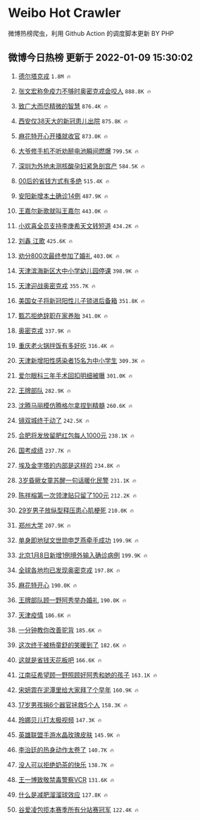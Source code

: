 # Weibo Hot Crawler 



微博热榜爬虫，利用 Github Action 的调度脚本更新 BY PHP 


## 微博今日热榜 更新于 2022-01-09 15:30:02 
1. [德尔塔克戎](https://s.weibo.com/weibo?q=%23%E5%BE%B7%E5%B0%94%E5%A1%94%E5%85%8B%E6%88%8E%23&Refer=top) `1.8M 🔥` 

1. [张文宏称免疫力不够时奥密克戎会咬人](https://s.weibo.com/weibo?q=%23%E5%BC%A0%E6%96%87%E5%AE%8F%E7%A7%B0%E5%85%8D%E7%96%AB%E5%8A%9B%E4%B8%8D%E5%A4%9F%E6%97%B6%E5%A5%A5%E5%AF%86%E5%85%8B%E6%88%8E%E4%BC%9A%E5%92%AC%E4%BA%BA%23&Refer=top) `888.8K 🔥` 

1. [致广大而尽精微的智慧](https://s.weibo.com/weibo?q=%23%E8%87%B4%E5%B9%BF%E5%A4%A7%E8%80%8C%E5%B0%BD%E7%B2%BE%E5%BE%AE%E7%9A%84%E6%99%BA%E6%85%A7%23&Refer=top) `876.4K 🔥` 

1. [西安仅38天大的新冠患儿出院](https://s.weibo.com/weibo?q=%23%E8%A5%BF%E5%AE%89%E4%BB%8538%E5%A4%A9%E5%A4%A7%E7%9A%84%E6%96%B0%E5%86%A0%E6%82%A3%E5%84%BF%E5%87%BA%E9%99%A2%23&Refer=top) `875.8K 🔥` 

1. [麻花特开心开播就收官](https://s.weibo.com/weibo?q=%23%E9%BA%BB%E8%8A%B1%E7%89%B9%E5%BC%80%E5%BF%83%E5%BC%80%E6%92%AD%E5%B0%B1%E6%94%B6%E5%AE%98%23&Refer=top) `873.0K 🔥` 

1. [大爷修手机不听劝掰电池瞬间燃爆](https://s.weibo.com/weibo?q=%23%E5%A4%A7%E7%88%B7%E4%BF%AE%E6%89%8B%E6%9C%BA%E4%B8%8D%E5%90%AC%E5%8A%9D%E6%8E%B0%E7%94%B5%E6%B1%A0%E7%9E%AC%E9%97%B4%E7%87%83%E7%88%86%23&Refer=top) `799.5K 🔥` 

1. [深圳为外地未测核酸孕妇紧急剖宫产](https://s.weibo.com/weibo?q=%23%E6%B7%B1%E5%9C%B3%E4%B8%BA%E5%A4%96%E5%9C%B0%E6%9C%AA%E6%B5%8B%E6%A0%B8%E9%85%B8%E5%AD%95%E5%A6%87%E7%B4%A7%E6%80%A5%E5%89%96%E5%AE%AB%E4%BA%A7%23&Refer=top) `584.5K 🔥` 

1. [00后的省钱方式有多绝](https://s.weibo.com/weibo?q=%2300%E5%90%8E%E7%9A%84%E7%9C%81%E9%92%B1%E6%96%B9%E5%BC%8F%E6%9C%89%E5%A4%9A%E7%BB%9D%23&Refer=top) `515.4K 🔥` 

1. [安阳新增本土确诊14例](https://s.weibo.com/weibo?q=%E5%AE%89%E9%98%B3%E6%96%B0%E5%A2%9E%E6%9C%AC%E5%9C%9F%E7%A1%AE%E8%AF%8A14%E4%BE%8B&Refer=top) `487.9K 🔥` 

1. [王嘉尔新歌就叫王嘉尔](https://s.weibo.com/weibo?q=%23%E7%8E%8B%E5%98%89%E5%B0%94%E6%96%B0%E6%AD%8C%E5%B0%B1%E5%8F%AB%E7%8E%8B%E5%98%89%E5%B0%94%23&Refer=top) `443.0K 🔥` 

1. [小欢喜全员支持李庚希天文转短道](https://s.weibo.com/weibo?q=%23%E5%B0%8F%E6%AC%A2%E5%96%9C%E5%85%A8%E5%91%98%E6%94%AF%E6%8C%81%E6%9D%8E%E5%BA%9A%E5%B8%8C%E5%A4%A9%E6%96%87%E8%BD%AC%E7%9F%AD%E9%81%93%23&Refer=top) `434.2K 🔥` 

1. [刘鑫 江歌](https://s.weibo.com/weibo?q=%E5%88%98%E9%91%AB%20%E6%B1%9F%E6%AD%8C&Refer=top) `425.6K 🔥` 

1. [劝分800次最终参加了婚礼](https://s.weibo.com/weibo?q=%23%E5%8A%9D%E5%88%86800%E6%AC%A1%E6%9C%80%E7%BB%88%E5%8F%82%E5%8A%A0%E4%BA%86%E5%A9%9A%E7%A4%BC%23&Refer=top) `403.0K 🔥` 

1. [天津滨海新区大中小学幼儿园停课](https://s.weibo.com/weibo?q=%23%E5%A4%A9%E6%B4%A5%E6%BB%A8%E6%B5%B7%E6%96%B0%E5%8C%BA%E5%A4%A7%E4%B8%AD%E5%B0%8F%E5%AD%A6%E5%B9%BC%E5%84%BF%E5%9B%AD%E5%81%9C%E8%AF%BE%23&Refer=top) `398.9K 🔥` 

1. [天津迎战奥密克戎](https://s.weibo.com/weibo?q=%23%E5%A4%A9%E6%B4%A5%E8%BF%8E%E6%88%98%E5%A5%A5%E5%AF%86%E5%85%8B%E6%88%8E%23&Refer=top) `355.7K 🔥` 

1. [美国女子将新冠阳性儿子锁进后备箱](https://s.weibo.com/weibo?q=%23%E7%BE%8E%E5%9B%BD%E5%A5%B3%E5%AD%90%E5%B0%86%E6%96%B0%E5%86%A0%E9%98%B3%E6%80%A7%E5%84%BF%E5%AD%90%E9%94%81%E8%BF%9B%E5%90%8E%E5%A4%87%E7%AE%B1%23&Refer=top) `351.8K 🔥` 

1. [甄芯拒绝辞职在家养胎](https://s.weibo.com/weibo?q=%23%E7%94%84%E8%8A%AF%E6%8B%92%E7%BB%9D%E8%BE%9E%E8%81%8C%E5%9C%A8%E5%AE%B6%E5%85%BB%E8%83%8E%23&Refer=top) `341.0K 🔥` 

1. [奥密克戎](https://s.weibo.com/weibo?q=%E5%A5%A5%E5%AF%86%E5%85%8B%E6%88%8E&Refer=top) `337.9K 🔥` 

1. [重庆老火锅拌饭有多好吃](https://s.weibo.com/weibo?q=%23%E9%87%8D%E5%BA%86%E8%80%81%E7%81%AB%E9%94%85%E6%8B%8C%E9%A5%AD%E6%9C%89%E5%A4%9A%E5%A5%BD%E5%90%83%23&Refer=top) `316.4K 🔥` 

1. [天津新增阳性感染者15名为中小学生](https://s.weibo.com/weibo?q=%23%E5%A4%A9%E6%B4%A5%E6%96%B0%E5%A2%9E%E9%98%B3%E6%80%A7%E6%84%9F%E6%9F%93%E8%80%8515%E5%90%8D%E4%B8%BA%E4%B8%AD%E5%B0%8F%E5%AD%A6%E7%94%9F%23&Refer=top) `309.3K 🔥` 

1. [爱尔眼科三年手术回扣明细被曝](https://s.weibo.com/weibo?q=%23%E7%88%B1%E5%B0%94%E7%9C%BC%E7%A7%91%E4%B8%89%E5%B9%B4%E6%89%8B%E6%9C%AF%E5%9B%9E%E6%89%A3%E6%98%8E%E7%BB%86%E8%A2%AB%E6%9B%9D%23&Refer=top) `301.0K 🔥` 

1. [王牌部队](https://s.weibo.com/weibo?q=%E7%8E%8B%E7%89%8C%E9%83%A8%E9%98%9F&Refer=top) `282.9K 🔥` 

1. [沈腾马丽模仿腾格尔拿捏到精髓](https://s.weibo.com/weibo?q=%23%E6%B2%88%E8%85%BE%E9%A9%AC%E4%B8%BD%E6%A8%A1%E4%BB%BF%E8%85%BE%E6%A0%BC%E5%B0%94%E6%8B%BF%E6%8D%8F%E5%88%B0%E7%B2%BE%E9%AB%93%23&Refer=top) `260.6K 🔥` 

1. [镜双城终于动了](https://s.weibo.com/weibo?q=%23%E9%95%9C%E5%8F%8C%E5%9F%8E%E7%BB%88%E4%BA%8E%E5%8A%A8%E4%BA%86%23&Refer=top) `242.5K 🔥` 

1. [合肥将发放留肥红包每人1000元](https://s.weibo.com/weibo?q=%23%E5%90%88%E8%82%A5%E5%B0%86%E5%8F%91%E6%94%BE%E7%95%99%E8%82%A5%E7%BA%A2%E5%8C%85%E6%AF%8F%E4%BA%BA1000%E5%85%83%23&Refer=top) `238.1K 🔥` 

1. [国考成绩](https://s.weibo.com/weibo?q=%E5%9B%BD%E8%80%83%E6%88%90%E7%BB%A9&Refer=top) `237.7K 🔥` 

1. [埃及金字塔的内部是这样的](https://s.weibo.com/weibo?q=%23%E5%9F%83%E5%8F%8A%E9%87%91%E5%AD%97%E5%A1%94%E7%9A%84%E5%86%85%E9%83%A8%E6%98%AF%E8%BF%99%E6%A0%B7%E7%9A%84%23&Refer=top) `234.8K 🔥` 

1. [3岁昏厥女童苏醒一句话暖化民警](https://s.weibo.com/weibo?q=%233%E5%B2%81%E6%98%8F%E5%8E%A5%E5%A5%B3%E7%AB%A5%E8%8B%8F%E9%86%92%E4%B8%80%E5%8F%A5%E8%AF%9D%E6%9A%96%E5%8C%96%E6%B0%91%E8%AD%A6%23&Refer=top) `231.1K 🔥` 

1. [陈祥榕第一次领津贴只留了100元](https://s.weibo.com/weibo?q=%23%E9%99%88%E7%A5%A5%E6%A6%95%E7%AC%AC%E4%B8%80%E6%AC%A1%E9%A2%86%E6%B4%A5%E8%B4%B4%E5%8F%AA%E7%95%99%E4%BA%86100%E5%85%83%23&Refer=top) `212.2K 🔥` 

1. [29岁男子放纵型释压患心肌梗死](https://s.weibo.com/weibo?q=%2329%E5%B2%81%E7%94%B7%E5%AD%90%E6%94%BE%E7%BA%B5%E5%9E%8B%E9%87%8A%E5%8E%8B%E6%82%A3%E5%BF%83%E8%82%8C%E6%A2%97%E6%AD%BB%23&Refer=top) `210.0K 🔥` 

1. [郑州大学](https://s.weibo.com/weibo?q=%E9%83%91%E5%B7%9E%E5%A4%A7%E5%AD%A6&Refer=top) `207.9K 🔥` 

1. [单身即地狱文世勋申芝燕牵手成功](https://s.weibo.com/weibo?q=%E5%8D%95%E8%BA%AB%E5%8D%B3%E5%9C%B0%E7%8B%B1%E6%96%87%E4%B8%96%E5%8B%8B%E7%94%B3%E8%8A%9D%E7%87%95%E7%89%B5%E6%89%8B%E6%88%90%E5%8A%9F&Refer=top) `199.9K 🔥` 

1. [北京1月8日新增1例境外输入确诊病例](https://s.weibo.com/weibo?q=%E5%8C%97%E4%BA%AC1%E6%9C%888%E6%97%A5%E6%96%B0%E5%A2%9E1%E4%BE%8B%E5%A2%83%E5%A4%96%E8%BE%93%E5%85%A5%E7%A1%AE%E8%AF%8A%E7%97%85%E4%BE%8B&Refer=top) `199.9K 🔥` 

1. [全球各地均已发现奥密克戎](https://s.weibo.com/weibo?q=%23%E5%85%A8%E7%90%83%E5%90%84%E5%9C%B0%E5%9D%87%E5%B7%B2%E5%8F%91%E7%8E%B0%E5%A5%A5%E5%AF%86%E5%85%8B%E6%88%8E%23&Refer=top) `197.8K 🔥` 

1. [麻花特开心](https://s.weibo.com/weibo?q=%E9%BA%BB%E8%8A%B1%E7%89%B9%E5%BC%80%E5%BF%83&Refer=top) `190.0K 🔥` 

1. [王牌部队顾一野阿秀举办婚礼](https://s.weibo.com/weibo?q=%23%E7%8E%8B%E7%89%8C%E9%83%A8%E9%98%9F%E9%A1%BE%E4%B8%80%E9%87%8E%E9%98%BF%E7%A7%80%E4%B8%BE%E5%8A%9E%E5%A9%9A%E7%A4%BC%23&Refer=top) `190.0K 🔥` 

1. [天津疫情](https://s.weibo.com/weibo?q=%23%E5%A4%A9%E6%B4%A5%E7%96%AB%E6%83%85%23&Refer=top) `186.6K 🔥` 

1. [一分钟教你改善驼背](https://s.weibo.com/weibo?q=%23%E4%B8%80%E5%88%86%E9%92%9F%E6%95%99%E4%BD%A0%E6%94%B9%E5%96%84%E9%A9%BC%E8%83%8C%23&Refer=top) `185.6K 🔥` 

1. [这次终于被杨童舒的笑暖到了](https://s.weibo.com/weibo?q=%23%E8%BF%99%E6%AC%A1%E7%BB%88%E4%BA%8E%E8%A2%AB%E6%9D%A8%E7%AB%A5%E8%88%92%E7%9A%84%E7%AC%91%E6%9A%96%E5%88%B0%E4%BA%86%23&Refer=top) `182.6K 🔥` 

1. [这就是省钱天花板吧](https://s.weibo.com/weibo?q=%23%E8%BF%99%E5%B0%B1%E6%98%AF%E7%9C%81%E9%92%B1%E5%A4%A9%E8%8A%B1%E6%9D%BF%E5%90%A7%23&Refer=top) `166.6K 🔥` 

1. [江南征希望顾一野照顾好阿秀和她的孩子](https://s.weibo.com/weibo?q=%23%E6%B1%9F%E5%8D%97%E5%BE%81%E5%B8%8C%E6%9C%9B%E9%A1%BE%E4%B8%80%E9%87%8E%E7%85%A7%E9%A1%BE%E5%A5%BD%E9%98%BF%E7%A7%80%E5%92%8C%E5%A5%B9%E7%9A%84%E5%AD%A9%E5%AD%90%23&Refer=top) `163.1K 🔥` 

1. [宋妍霏在泥潭里给大家拜了个早年](https://s.weibo.com/weibo?q=%23%E5%AE%8B%E5%A6%8D%E9%9C%8F%E5%9C%A8%E6%B3%A5%E6%BD%AD%E9%87%8C%E7%BB%99%E5%A4%A7%E5%AE%B6%E6%8B%9C%E4%BA%86%E4%B8%AA%E6%97%A9%E5%B9%B4%23&Refer=top) `160.9K 🔥` 

1. [17岁男孩捐6个器官拯救5个人](https://s.weibo.com/weibo?q=%2317%E5%B2%81%E7%94%B7%E5%AD%A9%E6%8D%906%E4%B8%AA%E5%99%A8%E5%AE%98%E6%8B%AF%E6%95%915%E4%B8%AA%E4%BA%BA%23&Refer=top) `158.3K 🔥` 

1. [玲娜贝儿打太极视频](https://s.weibo.com/weibo?q=%23%E7%8E%B2%E5%A8%9C%E8%B4%9D%E5%84%BF%E6%89%93%E5%A4%AA%E6%9E%81%E8%A7%86%E9%A2%91%23&Refer=top) `147.3K 🔥` 

1. [英雄联盟手游水晶玫瑰皮肤](https://s.weibo.com/weibo?q=%23%E8%8B%B1%E9%9B%84%E8%81%94%E7%9B%9F%E6%89%8B%E6%B8%B8%E6%B0%B4%E6%99%B6%E7%8E%AB%E7%91%B0%E7%9A%AE%E8%82%A4%23&Refer=top) `145.9K 🔥` 

1. [李治廷的热身动作太卷了](https://s.weibo.com/weibo?q=%23%E6%9D%8E%E6%B2%BB%E5%BB%B7%E7%9A%84%E7%83%AD%E8%BA%AB%E5%8A%A8%E4%BD%9C%E5%A4%AA%E5%8D%B7%E4%BA%86%23&Refer=top) `140.7K 🔥` 

1. [没人可以拒绝奶茶的快乐](https://s.weibo.com/weibo?q=%23%E6%B2%A1%E4%BA%BA%E5%8F%AF%E4%BB%A5%E6%8B%92%E7%BB%9D%E5%A5%B6%E8%8C%B6%E7%9A%84%E5%BF%AB%E4%B9%90%23&Refer=top) `138.7K 🔥` 

1. [王一博致敬禁毒警察VCR](https://s.weibo.com/weibo?q=%23%E7%8E%8B%E4%B8%80%E5%8D%9A%E8%87%B4%E6%95%AC%E7%A6%81%E6%AF%92%E8%AD%A6%E5%AF%9FVCR%23&Refer=top) `131.6K 🔥` 

1. [什么是减肥溜溜球效应](https://s.weibo.com/weibo?q=%23%E4%BB%80%E4%B9%88%E6%98%AF%E5%87%8F%E8%82%A5%E6%BA%9C%E6%BA%9C%E7%90%83%E6%95%88%E5%BA%94%23&Refer=top) `127.8K 🔥` 

1. [谷爱凌包揽本赛季所有分站赛冠军](https://s.weibo.com/weibo?q=%23%E8%B0%B7%E7%88%B1%E5%87%8C%E5%8C%85%E6%8F%BD%E6%9C%AC%E8%B5%9B%E5%AD%A3%E6%89%80%E6%9C%89%E5%88%86%E7%AB%99%E8%B5%9B%E5%86%A0%E5%86%9B%23&Refer=top) `122.4K 🔥` 

